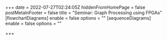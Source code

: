 +++
date = 2022-07-27T02:24:05Z
hiddenFromHomePage = false
postMetaInFooter = false
title = "Seminar: Graph Processing using FPGAs"
[flowchartDiagrams]
enable = false
options = ""
[sequenceDiagrams]
enable = false
options = ""

+++
